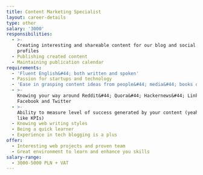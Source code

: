 ```yaml
---
title: Content Marketing Specialist
layout: career-details
type: other
salary: '3000'
responsibilities:
  - >-
    Creating interesting and shareable content for our blog and social media
    profiles
  - Publishing created content
  - Maintaining publication calendar
requirements:
  - 'Fluent English&#44; both written and spoken'
  - Passion for startups and technology
  - 'Ease in grasping content ideas from people&#44; media&#44; books or whatever'
  - >-
    Knowing your way around Reddit&#44; Quora&#44; Hackernews&#44; Linkedin&#44;
    Facebook and Twitter
  - >-
    Ability to measure level of success generated by your content (yeah&#44; we
    like KPIs)
  - Knowing web writing styles
  - Being a quick learner
  - Experience in tech blogging is a plus
offer:
  - Interesting web projects and proven team
  - Great environment to learn and enhance you skills
salary-range:
  - 3000-5000 PLN + VAT
---
```


